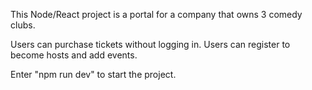 This Node/React project is a portal for a company that owns 3 comedy clubs.


Users can purchase tickets without logging in.
Users can register to become hosts and add events.

Enter "npm run dev" to start the project.

